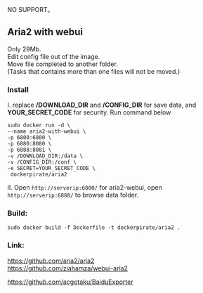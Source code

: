 NO SUPPORT。

Aria2 with webui
---
Only 29Mb.  
Edit config file out of the image.  
Move file completed to another folder.  
(Tasks that contains more than one files will not be moved.)  

### Install
I. replace **/DOWNLOAD_DIR** and **/CONFIG_DIR** for save data, and **YOUR_SECRET_CODE** for security. Run command below  
```
sudo docker run -d \
--name aria2-with-webui \
-p 6800:6800 \
-p 6880:8080 \
-p 6888:8081 \
-v /DOWNLOAD_DIR:/data \
-v /CONFIG_DIR:/conf \
-e SECRET=YOUR_SECRET_CODE \
 dockerpirate/aria2 
```
  
II. Open `http://serverip:6800/` for aria2-webui, open `http://serverip:6888/` to browse data folder.  

### Build:  
`sudo docker build -f Dockerfile -t dockerpirate/aria2 .`  

### Link:  
https://github.com/aria2/aria2  
https://github.com/ziahamza/webui-aria2  

https://github.com/acgotaku/BaiduExporter  
